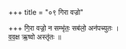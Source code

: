 +++
title = "०९ गिरा वज्रो"

+++
गि॒रा वज्रो॒ न सम्भृ॑तः॒ सब॑लो॒ अन॑पच्युतः ।  
व॒व॒क्ष ऋ॒ष्वो अस्तृ॑तः ॥